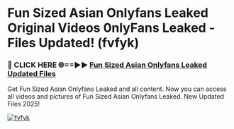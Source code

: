 # Fun Sized Asian Onlyfans Leaked Original Videos 0nlyFans Leaked - Files Updated! (fvfyk)

<h3>🔴 CLICK HERE 🌐==►► <a href="https://tinyurl.com/2jnfzry5" rel="nofollow">Fun Sized Asian Onlyfans Leaked Updated Files</a></h3>

Get Fun Sized Asian Onlyfans Leaked and all content. Now you can access all videos and pictures of Fun Sized Asian Onlyfans Leaked. New Updated Files 2025!

[![fvfyk](https://i.imgur.com/GyGTBgg.gif)](https://tinyurl.com/2jnfzry5)
